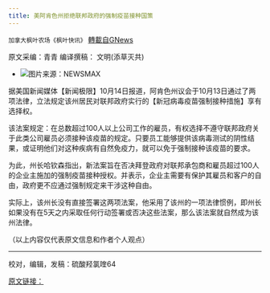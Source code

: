 ```yaml
---
title: 美阿肯色州拒绝联邦政府的强制疫苗接种国策
---
```

`加拿大枫叶农场《枫叶快讯》` [轉載自GNews](https://gnews.org/zh-hans/1595330/)

原文采编：青青       编译撰稿： 文明(添草灭共)

- ![](https://assets.gnews.org/wp-content/uploads/2021/10/a-edited.jpg)图片来源：NEWSMAX


据美国新闻媒体【新闻极限】10月14日报道，阿肯色州议会于10月13日通过了两项法律，立法规定该州居民对联邦政府实行的【新冠病毒疫苗强制接种措施】享有选择权。

该法案规定：在总数超过100人以上公司工作的雇员，有权选择不遵守联邦政府关于此类公司雇员必须接种该疫苗的规定。只要员工能够提供该病毒测试的阴性结果，或证明他们对这种疾病有自然免疫力，就可以免于强制接种该疫苗的要求。

为此，州长哈钦森指出，新法案旨在否决拜登政府对联邦承包商和雇员超过100人的企业主施加的强制疫苗接种授权。并表示，企业主需要有保护其雇员和客户的自由，政府更不应通过强制规定来干涉这种自由。

实际上，该州长没有直接签署这两项法案，他采用了该州的一项法律惯例，即州长如果没有在5天之内采取任何行动签署或否决这些法案，那么该法案就自然成为该州法律。

（以上内容仅代表原文信息和作者个人观点）

* * *

校对，编辑，发稿：硫酸羟氯喹64

[原文链接：](https://www.newsmax.com/newsfront/arkansas-vaccines-hutchinson-mandates/2021/10/14/id/1040436/)
